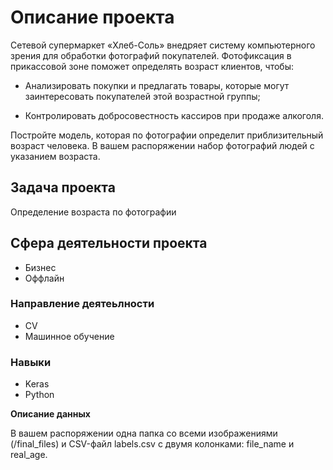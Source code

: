 <h1> Описание проекта </h1>


Сетевой супермаркет «Хлеб-Соль» внедряет систему компьютерного зрения для обработки фотографий покупателей. Фотофиксация в прикассовой зоне поможет определять возраст клиентов, чтобы:


- Анализировать покупки и предлагать товары, которые могут заинтересовать покупателей этой возрастной группы;


- Контролировать добросовестность кассиров при продаже алкоголя.


Постройте модель, которая по фотографии определит приблизительный возраст человека. В вашем распоряжении набор фотографий людей с указанием возраста.


<h2> Задача проекта </h2>


Определение возраста по фотографии


<h2> Сфера деятельности проекта </h2>


- Бизнес
- Оффлайн


<h3> Направление деятеьлности </h3>


- CV
- Машинное обучение


<h3> Навыки </h3>


- Keras
- Python


**Описание данных**


В вашем распоряжении одна папка со всеми изображениями (/final_files) и CSV-файл labels.csv с двумя колонками: file_name и real_age. 